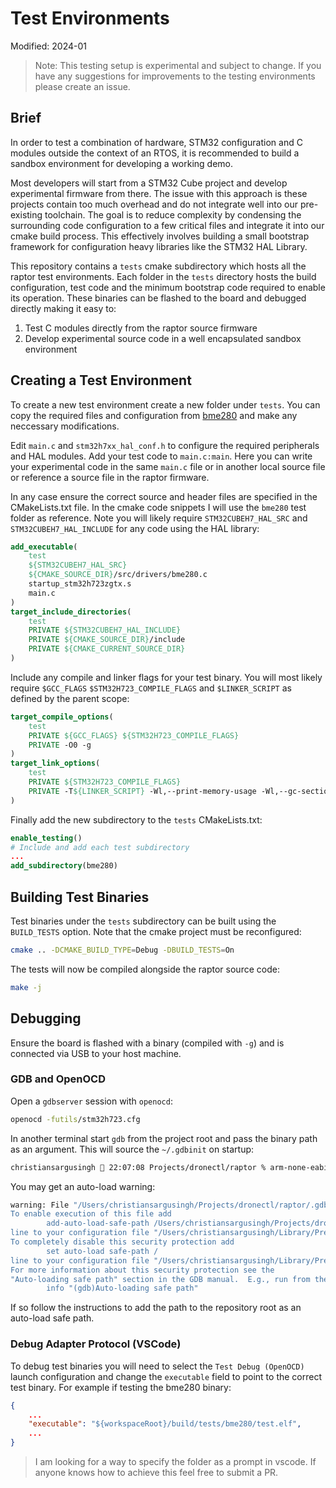 # Test Environments

Modified: 2024-01

> Note: This testing setup is experimental and subject to change. If you have any suggestions for improvements to the testing environments please create an issue.

## Brief
In order to test a combination of hardware, STM32 configuration and C modules outside the context of an RTOS, it is recommended to build a sandbox environment for developing a working demo.

Most developers will start from a STM32 Cube project and develop experimental firmware from there. The issue with this approach is these projects contain too much overhead and do not integrate well into our pre-existing toolchain. The goal is to reduce complexity by condensing the surrounding code configuration to a few critical files and integrate it into our cmake build process. This effectively involves building a small bootstrap framework for configuration heavy libraries like the STM32 HAL Library.

This repository contains a `tests` cmake subdirectory which hosts all the raptor test environments. Each folder in the `tests` directory hosts the build configuration, test code and the minimum bootstrap code required to enable its operation. These binaries can be flashed to the board and debugged directly making it easy to:
 1. Test C modules directly from the raptor source firmware
 2. Develop experimental source code in a well encapsulated sandbox environment

## Creating a Test Environment
To create a new test environment create a new folder under `tests`. You can copy the required files and configuration from [bme280](/tests/bme280) and make any neccessary modifications.

Edit `main.c` and `stm32h7xx_hal_conf.h` to configure the required peripherals and HAL modules. Add your test code to `main.c:main`. Here you can write your experimental code in the same `main.c` file or in another local source file or reference a source file in the raptor firmware. 

In any case ensure the correct source and header files are specified in the CMakeLists.txt file. In the cmake code snippets I will use the `bme280` test folder as reference. Note you will likely require `STM32CUBEH7_HAL_SRC` and `STM32CUBEH7_HAL_INCLUDE` for any code using the HAL library:
```cmake
add_executable(
    test 
    ${STM32CUBEH7_HAL_SRC}
    ${CMAKE_SOURCE_DIR}/src/drivers/bme280.c
    startup_stm32h723zgtx.s
    main.c
)
target_include_directories(
    test
    PRIVATE ${STM32CUBEH7_HAL_INCLUDE}
    PRIVATE ${CMAKE_SOURCE_DIR}/include
    PRIVATE ${CMAKE_CURRENT_SOURCE_DIR}
)
```

Include any compile and linker flags for your test binary. You will most likely require `$GCC_FLAGS` `$STM32H723_COMPILE_FLAGS` and `$LINKER_SCRIPT` as defined by the parent scope:
```cmake
target_compile_options(
    test
    PRIVATE ${GCC_FLAGS} ${STM32H723_COMPILE_FLAGS}
    PRIVATE -O0 -g
)
target_link_options(
    test
    PRIVATE ${STM32H723_COMPILE_FLAGS}
    PRIVATE -T${LINKER_SCRIPT} -Wl,--print-memory-usage -Wl,--gc-sections -static -z muldefs -Wl,-Map=${CMAKE_PROJECT_NAME}.map -Wl,--start-group -lc -lm -Wl,--end-group
)
```

Finally add the new subdirectory to the `tests` CMakeLists.txt:
```cmake
enable_testing()
# Include and add each test subdirectory
...
add_subdirectory(bme280)
```

## Building Test Binaries
Test binaries under the `tests` subdirectory can be built using the `BUILD_TESTS` option. Note that the cmake project must be reconfigured:
```bash
cmake .. -DCMAKE_BUILD_TYPE=Debug -DBUILD_TESTS=On
```

The tests will now be compiled alongside the raptor source code:
```bash
make -j
```

## Debugging

Ensure the board is flashed with a binary (compiled with `-g`) and is connected via USB to your host machine.

### GDB and OpenOCD
Open a `gdbserver` session with `openocd`:
```bash
openocd -futils/stm32h723.cfg
```

In another terminal start `gdb` from the project root and pass the binary path as an argument. This will source the `~/.gdbinit` on startup:
```bash
christiansargusingh  22:07:08 Projects/dronectl/raptor % arm-none-eabi-gdb build/core/raptor.elf
```

You may get an auto-load warning:
```bash
warning: File "/Users/christiansargusingh/Projects/dronectl/raptor/.gdbinit" auto-loading has been declined by your `auto-load safe-path' set to "$debugdir:$datadir/auto-load".
To enable execution of this file add
        add-auto-load-safe-path /Users/christiansargusingh/Projects/dronectl/raptor/.gdbinit
line to your configuration file "/Users/christiansargusingh/Library/Preferences/gdb/gdbinit".
To completely disable this security protection add
        set auto-load safe-path /
line to your configuration file "/Users/christiansargusingh/Library/Preferences/gdb/gdbinit".
For more information about this security protection see the
"Auto-loading safe path" section in the GDB manual.  E.g., run from the shell:
        info "(gdb)Auto-loading safe path"
```

If so follow the instructions to add the path to the repository root as an auto-load safe path.

### Debug Adapter Protocol (VSCode)
To debug test binaries you will need to select the `Test Debug (OpenOCD)` launch configuration and change the `executable` field to point to the correct test binary. For example if testing the bme280 binary:
```json
{
    ...
    "executable": "${workspaceRoot}/build/tests/bme280/test.elf",
    ...
}
```

> I am looking for a way to specify the folder as a prompt in vscode. If anyone knows how to achieve this feel free to submit a PR.
